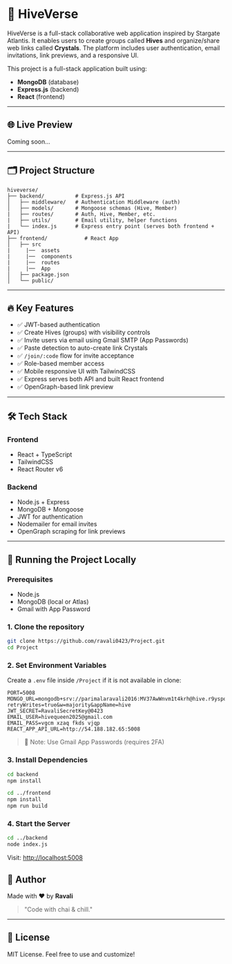 # 🐝 HiveVerse

HiveVerse is a full-stack collaborative web application inspired by Stargate Atlantis. It enables users to create groups called **Hives** and organize/share web links called **Crystals**. The platform includes user authentication, email invitations, link previews, and a responsive UI.

This project is a full-stack application built using:

- **MongoDB** (database)
- **Express.js** (backend)
- **React** (frontend)

---

## 🌐 Live Preview

Coming soon...

---

## 🗂 Project Structure

```
hiveverse/
├── backend/          # Express.js API
│   ├── middleware/   # Authentication Middleware (auth)
│   ├── models/       # Mongoose schemas (Hive, Member)
|   ├── routes/       # Auth, Hive, Member, etc.
|   ├── utils/        # Email utility, helper functions
|   └── index.js      # Express entry point (serves both frontend + API)
├── frontend/            # React App
│   ├── src
|     |──  assets
|     |──  components
|     |──  routes
|     |──  App
│   ├── package.json
│   └── public/
```

---

## 🔥 Key Features

- ✅ JWT-based authentication
- ✅ Create Hives (groups) with visibility controls
- ✅ Invite users via email using Gmail SMTP (App Passwords)
- ✅ Paste detection to auto-create link Crystals
- ✅ `/join/:code` flow for invite acceptance
- ✅ Role-based member access
- ✅ Mobile responsive UI with TailwindCSS
- ✅ Express serves both API and built React frontend
- ✅ OpenGraph-based link preview

---

## 🛠️ Tech Stack

### Frontend

- React + TypeScript
- TailwindCSS
- React Router v6

### Backend

- Node.js + Express
- MongoDB + Mongoose
- JWT for authentication
- Nodemailer for email invites
- OpenGraph scraping for link previews

---

## 🚀 Running the Project Locally

### Prerequisites

- Node.js
- MongoDB (local or Atlas)
- Gmail with App Password

### 1. Clone the repository

```bash
git clone https://github.com/ravali0423/Project.git
cd Project
```

### 2. Set Environment Variables

Create a `.env` file inside `/Project` if it is not available in clone:

```env
PORT=5008
MONGO_URL=mongodb+srv://parimalaravali2016:MV37AwWnvm1t4krh@hive.r9yspo7.mongodb.net/?retryWrites=true&w=majority&appName=hive
JWT_SECRET=RavaliSecretKey@0423
EMAIL_USER=hivequeen2025@gmail.com
EMAIL_PASS=vgcm xzaq fkds vjqp
REACT_APP_API_URL=http://54.188.182.65:5008
```

> 🔐 Note: Use Gmail App Passwords (requires 2FA)

### 3. Install Dependencies

```bash
cd backend
npm install

cd ../frontend
npm install
npm run build
```

### 4. Start the Server

```bash
cd ../backend
node index.js
```

Visit: [http://localhost:5008](http://localhost:5008)

## 🧁 Author

Made with ❤️ by **Ravali**

> "Code with chai & chill."

---

## 📜 License

MIT License. Feel free to use and customize!
